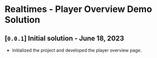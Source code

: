 # Realtimes - Player Overview Demo Solution

## [`0.0.1`] Initial solution - June 18, 2023
 - Initialized the project and developed the player overview page.